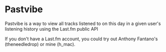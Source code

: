 # Pastvibe

Pastvibe is a way to view all tracks listened to on this day in a given user's listening history using the Last.fm public API

If you don't have a Last.fm account, you could try out Anthony Fantano's (theneedledrop) or mine (h_mac).
